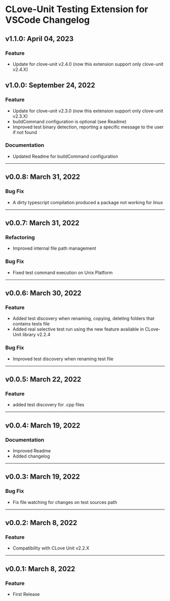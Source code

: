 # CLove-Unit Testing Extension for VSCode Changelog
## v1.1.0: April 04, 2023
### Feature
* Update for clove-unit v2.4.0 (now this extension support only clove-unit v2.4.X)
## v1.0.0: September 24, 2022
### Feature
* Update for clove-unit v2.3.0 (now this extension support only clove-unit v2.3.X)
* buildCommand configuration is optional (see Readme)
* Improved test binary detection, reporting a specific message to the user if not found
### Documentation
* Updated Readme for buildCommand configuration
---
## v0.0.8: March 31, 2022
### Bug Fix
* A dirty typescript compilation produced a package not working for linux
---
## v0.0.7: March 31, 2022
### Refactoring
* Improved internal file path management 
### Bug Fix
* Fixed test command execution on Unix Platform
---
## v0.0.6: March 30, 2022
### Feature
* Added test discovery when renaming, copying, deleting folders that contains tests file
* Added real selective test run using the new feature available in CLove-Unit library v2.2.4
### Bug Fix
* Improved test discovery when renaming test file
---
## v0.0.5: March 22, 2022
### Feature
* added test discovery for .cpp files
---
## v0.0.4: March 19, 2022
### Documentation
* Improved Readme
* Added changelog
---
## v0.0.3: March 19, 2022
### Bug Fix
* Fix file watching for changes on test sources path
---
## v0.0.2: March 8, 2022
### Feature
* Compatibility with CLove Unit v2.2.X
---
## v0.0.1: March 8, 2022
### Feature
* First Release

